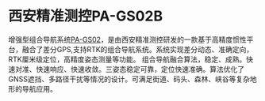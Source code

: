 # 西安精准测控PA-GS02B

增强型组合导航系统[PA-GS02](https://www.siliconmems.com/product_detail/id-179.html)，是由西安精准测控研发的一款基于高精度惯性平台，融合了差分GPS,支持RTK的组合导航系统。系统实现差分动态、准确定向，RTK厘米级定位，高精度姿态测量等功能。 组合导航融合算法，稳定、成熟。快速对准、快速响应、快速收敛。三姿态稳定可靠，定位快速准确。算法优化了GNSS遮挡、多路径干扰等情况的设计。可满足街道、码头、森林、峡谷等复杂地形的导航应用。
